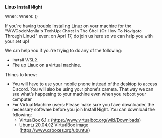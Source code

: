 **Linux Install Night**

When: <date> <time>
Where: <location> (<url-if-any>)

If you're having trouble installing Linux on your machine for the "WWCodeManila's TechUp: Ghost In The Shell (Or How To Navigate Through Linux)" event on April 17, do join us here so we can help you with your set up!

We can help you if you're trying to do any of the following:

- Install WSL2.
- Fire up Linux on a virtual machine.

Things to know:

- You will have to use your mobile phone instead of the desktop to access Discord. You will also be using your phone's camera. That way we can see what's happening to your machine even when you reboot your computer.
- For Virtual Machine users: Please make sure you have downloaded the necessary software before you join Install Night. You can download the following:
	- VirtualBox 6.1.x (https://www.virtualbox.org/wiki/Downloads)
	- Ubuntu 20.04.02 VirtualBox image (https://www.osboxes.org/ubuntu/)